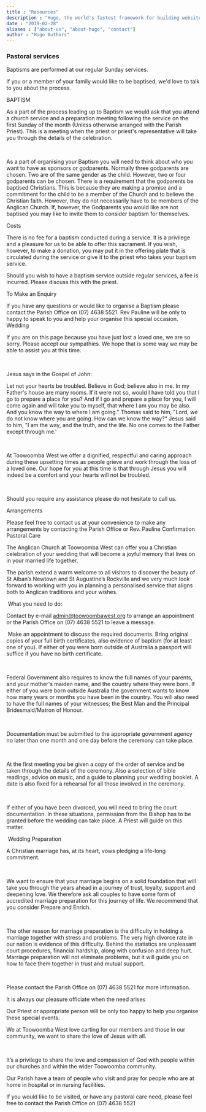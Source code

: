 ```yaml
---
title : "Resources"
description : "Hugo, the world's fastest framework for building websites"
date : "2019-02-28"
aliases : ["about-us", "about-hugo", "contact"]
author : "Hugo Authors"
---
```





### Pastoral services

Baptisms are performed at our regular Sunday services.

If you or a member of your family would like to be baptised, we'd love to talk to you about the process. 

 

BAPTISM

As a part of the process leading up to Baptism we would ask that you attend a church service and a preparation meeting following the service on the first Sunday of the month (Unless otherwise arranged with the Parish Priest). This is a meeting when the priest or priest's representative will take you through the details of the celebration.

​

As a part of organising your Baptism you will need to think about who you want to have as sponsors or godparents. Normally three godparents are chosen. Two are of the same gender as the child. However, two or four godparents can be chosen. There is a requirement that the godparents be baptised Christians. This is because they are making a promise and a commitment for the child to be a member of the Church and to believe the Christian faith. However, they do not necessarily have to be members of the Anglican Church. If, however, the Godparents you would like are not baptised you may like to invite them to consider baptism for themselves.

 

Costs

There is no fee for a baptism conducted during a service. It is a privilege and a pleasure for us to be able to offer this sacrament. If you wish, however, to make a donation, you may put it in the offering plate that is circulated during the service or give it to the priest who takes your baptism service.

 

Should you wish to have a baptism service outside regular services, a fee is incurred. Please discuss this with the priest.

 

To Make an Enquiry

If you have any questions or would like to organise a Baptism please contact the Parish Office on (07) 4638 5521. Rev Pauline will be only to happy to speak to you and help your organise this special occasion.
Wedding

If you are on this page because you have just lost a loved one, we are so sorry. Please accept our sympathies. We hope that is some way we may be able to assist you at this time.

​

Jesus says in the Gospel of John:

Let not your hearts be troubled. Believe in God; believe also in me. In my Father's house are many rooms. If it were not so, would I have told you that I go to prepare a place for you? And if I go and prepare a place for you, I will come again and will take you to myself, that where I am you may be also. And you know the way to where I am going." Thomas said to him, "Lord, we do not know where you are going. How can we know the way?" Jesus said to him, "I am the way, and the truth, and the life. No one comes to the Father except through me.'

​

At Toowoomba West we offer a dignified, respectful and caring approach during these upsetting times as people grieve and work through the loss of a loved one. Our hope for you at this time is that through Jesus you will indeed be a comfort and your hearts will not be troubled.

​

Should you require any assistance please do not hesitate to call us.

 

Arrangements

Please feel free to contact us at your convenience to make any arrangements by contacting the Parish Office or Rev. Pauline
Confirmation
Pastoral Care

The Anglican Church at Toowoomba West can offer you a Christian celebration of your wedding that will become a joyful memory that lives on in your married life together.

 

The parish extend a warm welcome to all visitors to discover the beauty of St Alban’s Newtown and St Augustine’s Rockville and we very much look forward to working with you in planning a personalised service that aligns both to Anglican traditions and your wishes.

​
What you need to do:

Contact by e-mail admin@toowoombawest.org to arrange an appointment or the Parish Office on (07) 4638 5521 to leave a message.

​
Make an appointment to discuss the required documents. Bring original copies of your full birth certificates, also evidence of baptism (for at least one of you). If either of you were born outside of Australia a passport will suffice if you have no birth certificate.

​

Federal Government also requires to know the full names of your parents, and your mother's maiden name, and the country where they were born. If either of you were born outside Australia the government wants to know how many years or months you have been in the country. You will also need to have the full names of your witnesses; the Best Man and the Principal Bridesmaid/Matron of Honour.

​

Documentation must be submitted to the appropriate government agency no later than one month and one day before the ceremony can take place.

​

At the first meeting you be given a copy of the order of service and be taken through the details of the ceremony. Also a selection of bible readings, advice on music, and a guide to planning your wedding booklet. A date is also fixed for a rehearsal for all those involved in the ceremony.

​

If either of you have been divorced, you will need to bring the court documentation. In these situations, permission from the Bishop has to be granted before the wedding can take place. A Priest will guide on this matter.

​
Wedding Preparation

A Christian marriage has, at its heart, vows pledging a life-long commitment.

​

We want to ensure that your marriage begins on a solid foundation that will take you through the years ahead in a journey of trust, loyalty, support and deepening love. We therefore ask all couples to have some form of accredited marriage preparation for this journey of life. We recommend that you consider Prepare and Enrich. 

​

The other reason for marriage preparation is the difficulty in holding a marriage together with stress and problems. The very high divorce rate in our nation is evidence of this difficulty. Behind the statistics are unpleasant court procedures, financial hardship, along with confusion and deep hurt. Marriage preparation will not eliminate problems, but it will guide you on how to face them together in trust and mutual support.

​

Please contact the Parish Office on (07) 4638 5521 for more information.

It is always our pleasure officiate when the need arises

Our Priest or appropriate person will be only too happy to help you organise these special events.

We at Toowoomba West love carting for our members and those in our community, we want to share the love of Jesus with all.

​

It’s a privilege to share the love and compassion of God with people within our churches and within the wider Toowoomba community.

 

Our Parish have a team of people who visit and pray for people who are at home in hospital or in nursing facilities.

 

If you would like to be visited, or have any pastoral care need, please feel free to contact the  Parish Office on (07) 4638 5521
